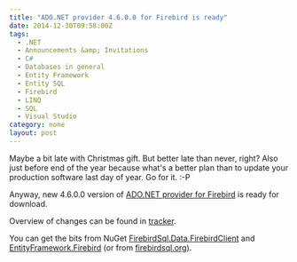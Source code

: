 ```yaml
---
title: "ADO.NET provider 4.6.0.0 for Firebird is ready"
date: 2014-12-30T09:58:00Z
tags:
  - .NET
  - Announcements &amp; Invitations
  - C#
  - Databases in general
  - Entity Framework
  - Entity SQL
  - Firebird
  - LINQ
  - SQL
  - Visual Studio
category: none
layout: post
---
```

Maybe a bit late with Christmas gift. But better late than never, right? Also just before end of the year because what's a better plan than to update your production software last day of year. Go for it. :-P  

Anyway, new 4.6.0.0 version of [ADO.NET provider for Firebird][1] is ready for download.

<!-- excerpt -->

Overview of changes can be found in [tracker][4].

You can get the bits from NuGet [FirebirdSql.Data.FirebirdClient][2] and [EntityFramework.Firebird][3] (or from [firebirdsql.org][1]).

[1]: http://www.firebirdsql.org/en/net-provider/
[2]: http://www.nuget.org/packages/FirebirdSql.Data.FirebirdClient/
[3]: http://www.nuget.org/packages/EntityFramework.Firebird/
[4]: http://tracker.firebirdsql.org/secure/ReleaseNote.jspa?projectId=10003&styleName=Text&version=10640